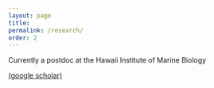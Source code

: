 ```yaml
---
layout: page
title: 
permalink: /research/
order: 2
---
```


Currently a postdoc at the Hawaii Institute of Marine Biology

[(google scholar)](https://scholar.google.com.au/citations?user=p7zc2l0AAAAJ&hl=en*)